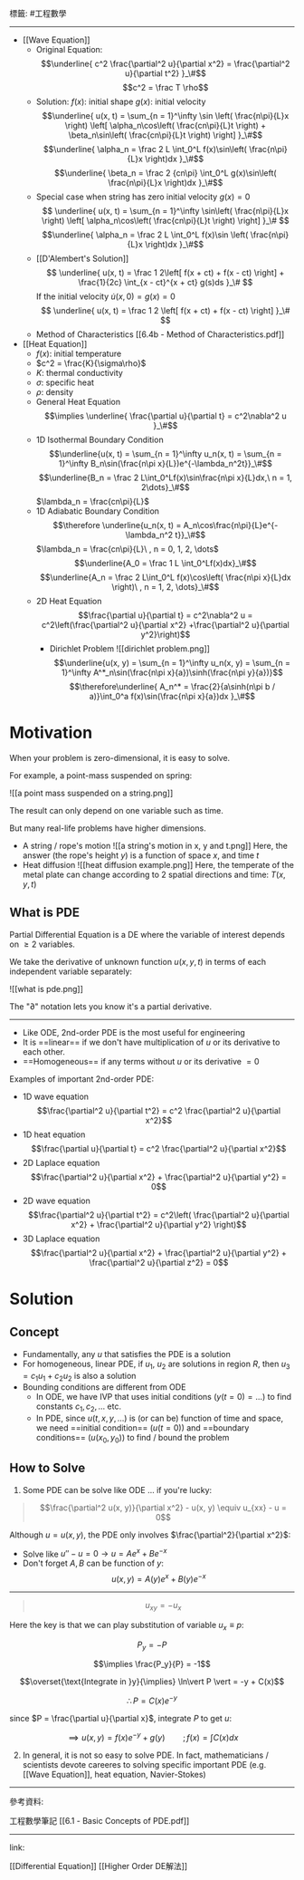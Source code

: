 標籤: #工程數學 

---

- [[Wave Equation]]
	- Original Equation:
	$$\underline{
		c^2 \frac{\partial^2 u}{\partial x^2} = 
		\frac{\partial^2 u}{\partial t^2}
	}_\#$$
	$$c^2 = \frac T \rho$$
	- Solution:
	$f(x)$: initial shape
	$g(x)$: initial velocity
	$$\underline{
		u(x, t) = \sum_{n = 1}^\infty \sin
		\left(
			\frac{n\pi}{L}x
		\right)
		\left[
			\alpha_n\cos\left(
				\frac{cn\pi}{L}t
			\right) +
			\beta_n\sin\left(
				\frac{cn\pi}{L}t
			\right)
		\right]
	}_\#$$
	$$\underline{
		\alpha_n = 
		\frac 2 L
		\int_0^L f(x)\sin\left(
			\frac{n\pi}{L}x
		\right)dx
	}_\#$$
	$$\underline{
		\beta_n = \frac 2 {cn\pi}
		\int_0^L g(x)\sin\left(
			\frac{n\pi}{L}x
		\right)dx
	}_\#$$
	- Special case when string has zero initial velocity $g(x) = 0$
	$$
	\underline{
		u(x, t) = \sum_{n = 1}^\infty
		\sin\left(
			\frac{n\pi}{L}x
		\right)
		\left[
			\alpha_n\cos\left(
				\frac{cn\pi}{L}t
			\right)
		\right]
	}_\#
	$$
	$$\underline{
		\alpha_n = \frac 2 L
		\int_0^L f(x)\sin
		\left(
			\frac{n\pi}{L}x
		\right)dx
	}_\#$$
	- [[D'Alembert's Solution]]
	$$
	\underline{
	u(x, t) = \frac 1 2\left[
		f(x + ct) + f(x - ct)
	\right] + \frac{1}{2c}
	\int_{x - ct}^{x + ct} g(s)ds
	}_\#
	$$
	If the initial velocity $\dot u(x, 0) = g(x) = 0$
	$$
	\underline{
		u(x, t) = \frac 1 2
		\left[
			f(x + ct) + f(x - ct)
		\right]
	}_\#
	$$
	- Method of Characteristics
	[[6.4b - Method of Characteristics.pdf]]
- [[Heat Equation]]
	- $f(x)$: initial temperature
	- $c^2 = \frac{K}{\sigma\rho}$
	- $K$: thermal conductivity
	- $\sigma$: specific heat
	- $\rho$: density
	- General Heat Equation
	$$\implies \underline{
	\frac{\partial u}{\partial t} = 
	c^2\nabla^2 u
	}_\#$$
	- 1D Isothermal Boundary Condition
	$$\underline{u(x, t) = \sum_{n = 1}^\infty u_n(x, t) = \sum_{n = 1}^\infty B_n\sin(\frac{n\pi x}{L})e^{-\lambda_n^2t}}_\#$$
	$$\underline{B_n = \frac 2 L\int_0^Lf(x)\sin\frac{n\pi x}{L}dx,\ n = 1, 2\dots}_\#$$
	$\lambda_n = \frac{cn\pi}{L}$
	- 1D Adiabatic Boundary Condition
	$$\therefore \underline{u_n(x, t) = A_n\cos\frac{n\pi}{L}e^{-\lambda_n^2 t}}_\#$$
	$\lambda_n = \frac{cn\pi}{L}\ , n = 0, 1, 2, \dots$
	$$\underline{A_0 = \frac 1 L \int_0^Lf(x)dx}_\#$$
	$$\underline{A_n = \frac 2 L\int_0^L f(x)\cos\left(
		\frac{n\pi x}{L}dx
	\right)\ , n = 1, 2, \dots}_\#$$
	- 2D Heat Equation$$\frac{\partial u}{\partial t} = c^2\nabla^2 u = c^2\left(\frac{\partial^2 u}{\partial x^2} +\frac{\partial^2 u}{\partial y^2}\right)$$
		- Dirichlet Problem
		![[dirichlet problem.png]]
		$$\underline{u(x, y) = \sum_{n = 1}^\infty
		u_n(x, y) = 
		\sum_{n = 1}^\infty A^*_n\sin(\frac{n\pi x}{a})\sinh(\frac{n\pi y}{a})}$$
		$$\therefore\underline{
			A_n^* = \frac{2}{a\sinh(n\pi b / a)}\int_0^a f(x)\sin(\frac{n\pi x}{a})dx
		}_\#$$

# Motivation

When your problem is zero-dimensional, it is easy to solve.

For example, a point-mass suspended on spring:

![[a point mass suspended on a string.png]]

The result can only depend on one variable such as time.

But many real-life problems have higher dimensions.

- A string / rope's motion
![[a string's motion in x, y and t.png]]
Here, the answer (the rope's height $y$) is a function of space $x$, and time $t$
- Heat diffusion
![[heat diffusion example.png]]
Here, the temperate of the metal plate can change according to 2 spatial directions and time: $T(x, y, t)$

## What is PDE

Partial Differential Equation is a DE where the variable of interest depends on $\geq 2$ variables.

We take the derivative of unknown function $u(x, y, t)$ in terms of each independent variable separately:

![[what is pde.png]]

The "$\partial$" notation lets you know it's a partial derivative.

---

- Like ODE, 2nd-order PDE is the most useful for engineering
- It is ==linear== if we don't have multiplication of $u$ or its derivative to each other.
- ==Homogeneous== if any terms without $u$ or its derivative $= 0$

Examples of important 2nd-order PDE:
- 1D wave equation
$$\frac{\partial^2 u}{\partial t^2} = 
c^2 \frac{\partial^2 u}{\partial x^2}$$
- 1D heat equation
$$\frac{\partial u}{\partial t} = 
c^2 \frac{\partial^2 u}{\partial x^2}$$
- 2D Laplace equation
$$\frac{\partial^2 u}{\partial x^2} + 
\frac{\partial^2 u}{\partial y^2} = 0$$
- 2D wave equation
$$\frac{\partial^2 u}{\partial t^2} = 
c^2\left(
	\frac{\partial^2 u}{\partial x^2} +
	\frac{\partial^2 u}{\partial y^2}
\right)$$
- 3D Laplace equation
$$\frac{\partial^2 u}{\partial x^2} +
\frac{\partial^2 u}{\partial y^2} +
\frac{\partial^2 u}{\partial z^2} = 0$$

# Solution

## Concept

- Fundamentally, any $u$ that satisfies the PDE is a solution
- For homogeneous, linear PDE, if $u_1$, $u_2$ are solutions in region $R$, then $u_3 = c_1u_1 + c_2u_2$ is also a solution
- Bounding conditions are different from ODE
	- In ODE, we have IVP that uses initial conditions $(y(t = 0) = \dots)$ to find constants $c_1, c_2, \dots \text{ etc. }$
	- In PDE, since $u(t, x, y, \dots)$ is (or can be) function of time and space, we need ==initial condition== $(u(t = 0))$ and ==boundary conditions== $(u(x_0, y_0))$ to find / bound the problem

## How to Solve

1. Some PDE can be solve like ODE ... if you're lucky:

> $$\frac{\partial^2 u(x, y)}{\partial x^2} - u(x, y) \equiv u_{xx} - u = 0$$

Although $u = u(x, y)$, the PDE only involves $\frac{\partial^2}{\partial x^2}$:

- Solve like $u'' - u = 0 \rightarrow u = Ae^x + Be^{-x}$
- Don't forget $A, B$ can be function of $y$:
$$u(x, y) = A(y)e^x + B(y)e^{-x}$$

---

> $$u_{xy} = -u_x$$

Here the key is that we can play substitution of variable $u_x \equiv p$:

$$P_y = -P$$

$$\implies \frac{P_y}{P} = -1$$

$$\overset{\text{Integrate in }y}{\implies} 
\ln\vert P \vert = -y + C(x)$$

$$\therefore P = C(x)e^{-y}$$

since $P = \frac{\partial u}{\partial x}$, integrate $P$ to get $u$:

$$\implies u(x, y) = f(x)e^{-y} + g(y) \qquad ; f(x) = \int C(x)dx$$

2. In general, it is not so easy to solve PDE. In fact, mathematicians / scientists devote careeres to solving specific important PDE (e.g. [[Wave Equation]], heat equation, Navier-Stokes)

---

參考資料:

工程數學筆記 [[6.1 - Basic Concepts of PDE.pdf]]

---

link:

[[Differential Equation]]
[[Higher Order DE解法]]